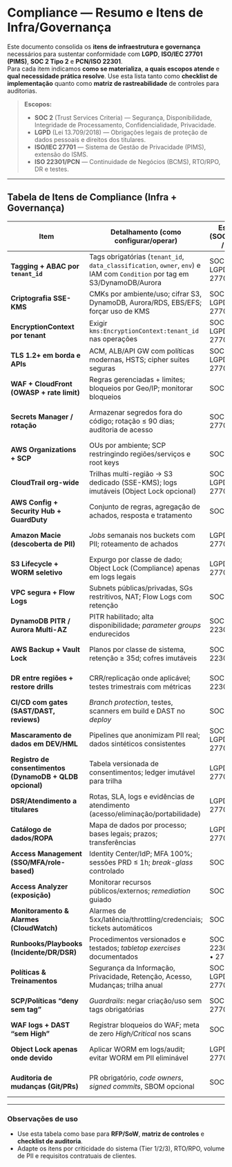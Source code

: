 
# Compliance — Resumo e Itens de Infra/Governança

Este documento consolida os **itens de infraestrutura e governança** necessários para sustentar conformidade com **LGPD**, **ISO/IEC 27701 (PIMS)**, **SOC 2 Tipo 2** e **PCN/ISO 22301**.  
Para cada item indicamos **como se materializa**, **a quais escopos atende** e **qual necessidade prática resolve**. Use esta lista tanto como **checklist de implementação** quanto como **matriz de rastreabilidade** de controles para auditorias.

> **Escopos:**  
>
> - **SOC 2** (Trust Services Criteria) — Segurança, Disponibilidade, Integridade de Processamento, Confidencialidade, Privacidade.  
> - **LGPD** (Lei 13.709/2018) — Obrigações legais de proteção de dados pessoais e direitos dos titulares.  
> - **ISO/IEC 27701** — Sistema de Gestão de Privacidade (PIMS), extensão do ISMS.  
> - **ISO 22301/PCN** — Continuidade de Negócios (BCMS), RTO/RPO, DR e testes.

---

## Tabela de Itens de Compliance (Infra + Governança)

| Item | Detalhamento (como configurar/operar) | Escopo (SOC / LGPD / ISO) | O que resolve (necessidade prática) |
|---|---|---|---|
| **Tagging + ABAC por `tenant_id`** | Tags obrigatórias (`tenant_id`, `data_classification`, `owner`, `env`) e IAM com `Condition` por tag em S3/DynamoDB/Aurora | SOC2 • LGPD • 27701 | Segregação lógica multi-tenant, mínimo privilégio, rastreabilidade por dado/tenant |
| **Criptografia SSE-KMS** | CMKs por ambiente/uso; cifrar S3, DynamoDB, Aurora/RDS, EBS/EFS; forçar uso de KMS | SOC2 • LGPD • 27701 | Confidencialidade de dados em repouso; requisito legal de proteção de PII |
| **EncryptionContext por tenant** | Exigir `kms:EncryptionContext:tenant_id` nas operações | SOC2 • LGPD • 27701 | Vincula material criptográfico ao tenant, evitando acesso indevido entre clientes |
| **TLS 1.2+ em borda e APIs** | ACM, ALB/API GW com políticas modernas, HSTS; cipher suites seguras | SOC2 • LGPD • 27701 | Confidencialidade/Integridade em trânsito; evita downgrade/ataques comuns |
| **WAF + CloudFront (OWASP + rate limit)** | Regras gerenciadas + limites; bloqueios por Geo/IP; monitorar bloqueios | SOC2 | Redução de superfícies (OWASP Top 10), mitigação de DDoS de camada 7 |
| **Secrets Manager / rotação** | Armazenar segredos fora do código; rotação ≤ 90 dias; auditoria de acesso | SOC2 • 27701 | Gestão segura de credenciais, redução de vazamentos e chaves expostas |
| **AWS Organizations + SCP** | OUs por ambiente; SCP restringindo regiões/serviços e root keys | SOC2 | Governança central; evita deriva de configuração e uso fora do escopo |
| **CloudTrail org-wide** | Trilhas multi-região → S3 dedicado (SSE-KMS); logs imutáveis (Object Lock opcional) | SOC2 • LGPD • 27701 | Trilha de auditoria para incidentes, investigações e prova de conformidade |
| **AWS Config + Security Hub + GuardDuty** | Conjunto de regras, agregação de achados, resposta e tratamento | SOC2 | Postura contínua e evidências de monitoramento/alerta de segurança |
| **Amazon Macie (descoberta de PII)** | *Jobs* semanais nos buckets com PII; roteamento de achados | LGPD • 27701 | Descoberta/classificação de dados pessoais e redução de exposição acidental |
| **S3 Lifecycle + WORM seletivo** | Expurgo por classe de dado; Object Lock (Compliance) apenas em logs legais | LGPD • 27701 | Retenção mínima necessária (LGPD), preservação de evidências de auditoria |
| **VPC segura + Flow Logs** | Subnets públicas/privadas, SGs restritivos, NAT; Flow Logs com retenção | SOC2 | Segmentação de rede, princípio do menor acesso, forense de tráfego |
| **DynamoDB PITR / Aurora Multi-AZ** | PITR habilitado; alta disponibilidade; *parameter groups* endurecidos | SOC2 • 22301(PCN) | Continuidade, recuperação pontual, redução de RPO/RTO |
| **AWS Backup + Vault Lock** | Planos por classe de sistema, retenção ≥ 35d; cofres imutáveis | SOC2 • 22301(PCN) | Backups verificados e proteção contra exclusão maliciosa |
| **DR entre regiões + restore drills** | CRR/replicação onde aplicável; testes trimestrais com métricas | SOC2 • 22301(PCN) | Capacidade comprovada de recuperação (RTO/RPO atendidos) |
| **CI/CD com gates (SAST/DAST, reviews)** | *Branch protection*, testes, scanners em build e DAST no *deploy* | SOC2 | Integridade de mudança, prevenção de vulnerabilidades em produção |
| **Mascaramento de dados em DEV/HML** | Pipelines que anonimizam PII real; dados sintéticos consistentes | SOC2 • LGPD • 27701 | Confidencialidade em ambientes de teste; *privacy by design* |
| **Registro de consentimentos (DynamoDB + QLDB opcional)** | Tabela versionada de consentimentos; ledger imutável para trilha | LGPD • 27701 | Prova de base legal, revogação e rastreabilidade de consentimentos |
| **DSR/Atendimento a titulares** | Rotas, SLA, logs e evidências de atendimento (acesso/eliminação/portabilidade) | LGPD • 27701 | Cumprimento de direitos dos titulares, requisito legal direto |
| **Catálogo de dados/ROPA** | Mapa de dados por processo; bases legais; prazos; transferências | LGPD • 27701 | Transparência, minimização, governança de privacidade e auditoria |
| **Access Management (SSO/MFA/role-based)** | Identity Center/IdP; MFA 100%; sessões PRD ≤ 1h; *break-glass* controlado | SOC2 | Acesso mínimo e rastreável; redução de risco de credenciais comprometidas |
| **Access Analyzer (exposição)** | Monitorar recursos públicos/externos; *remediation* guiado | SOC2 | Detecção precoce de exposição indevida de recursos/dados |
| **Monitoramento & Alarmes (CloudWatch)** | Alarmes de 5xx/latência/throttling/credenciais; tickets automáticos | SOC2 | Detecção/tempo de resposta (MTTA/MTTR) com evidência |
| **Runbooks/Playbooks (Incidente/DR/DSR)** | Procedimentos versionados e testados; *tabletop exercises* documentados | SOC2 • 22301(PCN) • 27701 | Capacidade operacional comprovada e evidenciada em auditoria |
| **Políticas & Treinamentos** | Segurança da Informação, Privacidade, Retenção, Acesso, Mudanças; trilha anual | SOC2 • LGPD • 27701 | Maturidade organizacional e comprovação de competência |
| **SCP/Políticas “deny sem tag”** | *Guardrails*: negar criação/uso sem tags obrigatórias | SOC2 • 27701 | Conformidade forçada de inventário/classificação por padrão |
| **WAF logs + DAST “sem High”** | Registrar bloqueios do WAF; meta de zero *High/Critical* nos scans | SOC2 | Evidência objetiva de proteção de aplicação |
| **Object Lock apenas onde devido** | Aplicar WORM em logs/audit; evitar WORM em PII eliminável | LGPD • 27701 | Concilia obrigação de preservação com direito de eliminação |
| **Auditoria de mudanças (Git/PRs)** | PR obrigatório, *code owners*, *signed commits*, SBOM opcional | SOC2 | Integridade do software e rastreabilidade do ciclo de mudança |

---

### Observações de uso

- Use esta tabela como base para **RFP/SoW**, **matriz de controles** e **checklist de auditoria**.  
- Adapte os itens por criticidade do sistema (Tier 1/2/3), RTO/RPO, volume de PII e requisitos contratuais de clientes.
